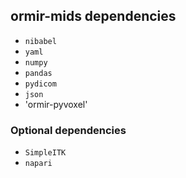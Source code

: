 ## ormir-mids dependencies
- `nibabel`
- `yaml`
- `numpy`
- `pandas`
- `pydicom`
- `json`
- 'ormir-pyvoxel'

### Optional dependencies
- `SimpleITK`
- `napari`